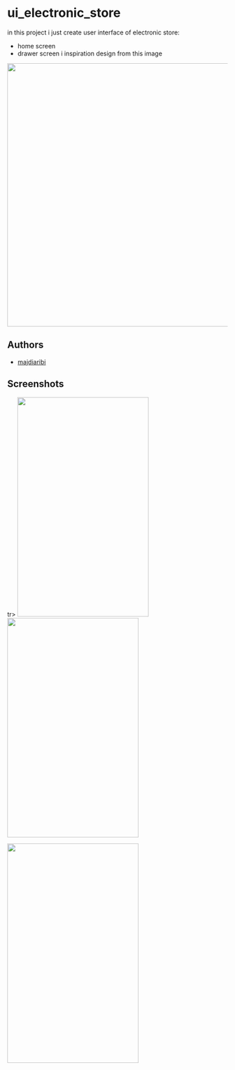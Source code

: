 
# ui_electronic_store

in this project i just create user interface of electronic store:
- home screen
- drawer screen 
i inspiration design from this image
<p align="center">
    <img src="https://user-images.githubusercontent.com/95164900/193013980-6ad55175-7ac9-4526-83ec-248c8b5cc396.png" width="600" height="600"/>
</p>



## Authors

- [majdiaribi](https://github.com/majdideveloper)


## Screenshots
tr>
        <th scope="col"><img src="https://user-images.githubusercontent.com/95164900/193011331-b643639a-4ff1-4c0e-bbaa-6031f0bd75a3.png" width="300" height="500"/> </th>
        <th scope="col"><img src="https://user-images.githubusercontent.com/95164900/193011331-b643639a-4ff1-4c0e-bbaa-6031f0bd75a3.png" width="300" height="500"/> </th>  
    </tr>

<img src="https://user-images.githubusercontent.com/95164900/193011321-1c0f2b50-8c2a-4515-a14c-7463fd0a91f4.png" width="300" height="500"/> 




